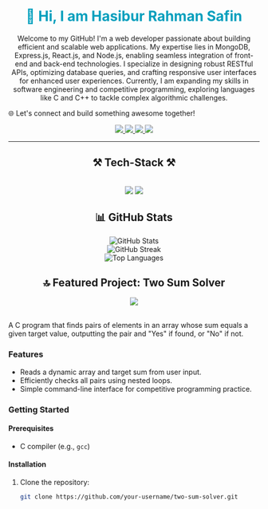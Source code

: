 <h1 align="center" style="color: #009FBD; font-weight:bold">👋 Hi, I am Hasibur Rahman Safin</h1>

<p align="center">
Welcome to my GitHub! I'm a web developer passionate about building efficient and scalable web applications. My expertise lies in MongoDB, Express.js, React.js, and Node.js, enabling seamless integration of front-end and back-end technologies. I specialize in designing robust RESTful APIs, optimizing database queries, and crafting responsive user interfaces for enhanced user experiences. Currently, I am expanding my skills in software engineering and competitive programming, exploring languages like C and C++ to tackle complex algorithmic challenges.

🌐 Let's connect and build something awesome together!
</p>

<div align="center"> 
  <a href="mailto:pedro.sales.hasiburrahmansafin76@gmail.com">
    <img src="https://img.shields.io/badge/Gmail-333333?style=for-the-badge&logo=gmail&logoColor=red" />
  </a>
  <a href="https://www.linkedin.com/in/hasibur-rahman-safin/" target="_blank">
    <img src="https://img.shields.io/badge/LinkedIn-0077B5?style=for-the-badge&logo=linkedin&logoColor=white" />
  </a>
  <a href="https://leetcode.com/your-username/" target="_blank">
    <img src="https://img.shields.io/badge/LeetCode-FFA116?style=for-the-badge&logo=leetcode&logoColor=black" />
  </a>
  <a href="https://hasibur-rahman-safin.netlify.app/" target="_blank">
    <img src="https://img.shields.io/badge/Portfolio-FF5722?style=for-the-badge&logo=todoist&logoColor=white" />
  </a>
</div>

<hr/>

<h2 align="center">⚒️ Tech-Stack ⚒️</h2>
<br/>
<div align="center">
    <img src="https://skillicons.dev/icons?i=react,bootstrap,mui,html,css,vscode,github,figma,tailwind,git" />
    <img src="https://skillicons.dev/icons?i=nodejs,python,javascript,java,typescript,express,firebase,mongodb,nextjs,c,cpp,mysql" /><br>
</div>

<h2 align="center">📊 GitHub Stats</h2>
<div align="center">
  <img src="https://github-readme-stats.vercel.app/api?username=hrsafinshow_icons=true&theme=radical" alt="GitHub Stats" />
</div>
<div align="center">
  <img src="https://github-readme-streak-stats.herokuapp.com/?user=hrsafin&theme=radical" alt="GitHub Streak" />
</div>
<div align="center">
  <img src="https://github-readme-stats.vercel.app/api/top-langs/?username=hrsafin&layout=compact&theme=radical" alt="Top Languages" />
</div>

<h2 align="center">🔝 Featured Project: Two Sum Solver</h2>
<div align="center">
  <a href="https://github.com/hrsafin/two-sum-solver">
    <img src="https://img.shields.io/badge/C-Project-blue?style=for-the-badge&logo=c" />
  </a>
</div>
<br/>

A C program that finds pairs of elements in an array whose sum equals a given target value, outputting the pair and "Yes" if found, or "No" if not.

### Features
- Reads a dynamic array and target sum from user input.
- Efficiently checks all pairs using nested loops.
- Simple command-line interface for competitive programming practice.

### Getting Started
#### Prerequisites
- C compiler (e.g., `gcc`)

#### Installation
1. Clone the repository:
   ```bash
   git clone https://github.com/your-username/two-sum-solver.git
